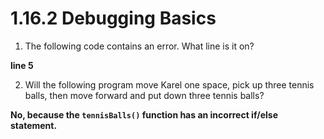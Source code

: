 # 1.16.2 Debugging Basics

1. The following code contains an error. What line is it on?

**line 5**

2. Will the following program move Karel one space, pick up three tennis balls, then move forward and put down three tennis balls?

**No, because the `tennisBalls()` function has an incorrect if/else statement.**